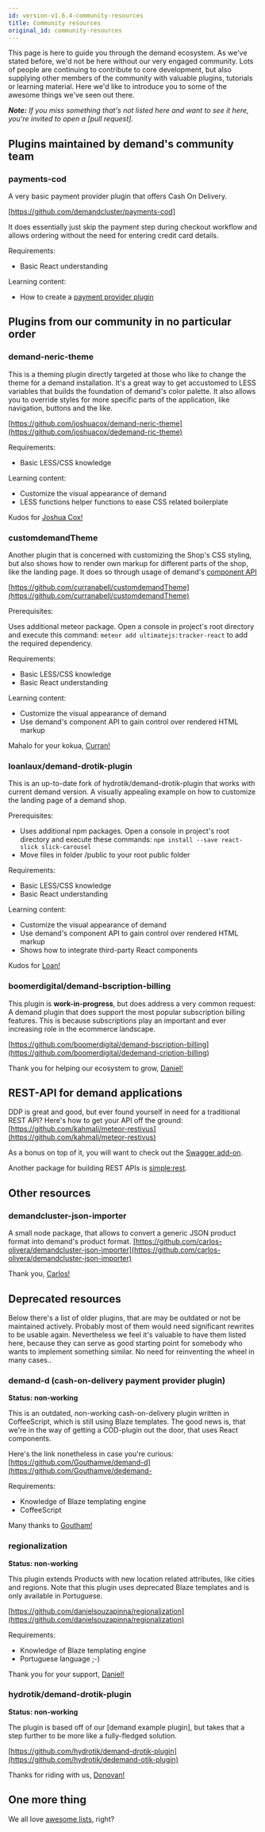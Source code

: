 ```yaml
---
id: version-v1.6.4-community-resources
title: Community resources
original_id: community-resources
---
```


This page is here to guide you through the demand ecosystem. As we've stated before, we'd not be here without our very engaged community. Lots of people are continuing to contribute to core development, but also supplying other members of the community with valuable plugins, tutorials or learning material. Here we'd like to introduce you to some of the awesome things we've seen out there.

_**Note:** If you miss something that's not listed here and want to see it here, you're invited to open a [pull request]._

## Plugins maintained by demand's community team

### payments-cod
A very basic payment provider plugin that offers Cash On Delivery.

[https://github.com/demandcluster/payments-cod]

It does essentially just skip the payment step during checkout workflow and allows ordering without the need for entering credit card details.

Requirements:
- Basic React understanding

Learning content:
- How to create a [payment provider plugin](https://docs.demandcluster.com/demand-cs/trunk/creating-a-payment-provider)

## Plugins from our community in no particular order

### demand-neric-theme

This is a theming plugin directly targeted at those who like to change the theme for a demand installation. It's a great way to get accustomed to LESS variables that builds the foundation of demand's color palette. It also allows you to override styles for more specific parts of the application, like navigation, buttons and the like.

[https://github.com/joshuacox/demand-neric-theme](https://github.com/joshuacox/dedemand-ric-theme)

Requirements:
- Basic LESS/CSS knowledge

Learning content:
- Customize the visual appearance of demand
- LESS functions helper functions to ease CSS related boilerplate

Kudos for [Joshua Cox!](https://github.com/joshuacox)


### customdemandTheme

Another plugin that is concerned with customizing the Shop's CSS styling, but also shows how to render own markup for different parts of the shop, like the landing page. It does so through usage of demand's [component API](http://api.docs.demandcluster.com/Components.html)

[https://github.com/curranabell/customdemandTheme](https://github.com/curranabell/customdemandTheme)


Prerequisites:

Uses additional meteor package. Open a console in project's root directory and execute this command: `meteor add ultimatejs:tracker-react` to add the required dependency.


Requirements:
- Basic LESS/CSS knowledge
- Basic React understanding

Learning content:
- Customize the visual appearance of demand
- Use demand's component API to gain control over rendered HTML markup

Mahalo for your kokua, [Curran!](https://github.com/curranabell)


### loanlaux/demand-drotik-plugin

This is an up-to-date fork of hydrotik/demand-drotik-plugin that works with current demand version. A visually appealing example on how to customize the landing page of a demand shop.

Prerequisites:

- Uses additional npm packages. Open a console in project's root directory and execute these commands: `npm install --save react-slick slick-carousel`
- Move files in folder <plugin-dir>/public to your root public folder

Requirements:
- Basic LESS/CSS knowledge
- Basic React understanding

Learning content:
- Customize the visual appearance of demand
- Use demand's component API to gain control over rendered HTML markup
- Shows how to integrate third-party React components

Kudos for [Loan!](https://github.com/loanlaux)

### boomerdigital/demand-bscription-billing

This plugin is **work-in-progress**, but does address a very common request: A demand  plugin that does support the most popular subscription billing features. This is because subscriptions play an important and ever increasing role in the ecommerce landscape.

[https://github.com/boomerdigital/demand-bscription-billing](https://github.com/boomerdigital/dedemand-cription-billing)

Thank you for helping our ecosystem to grow, [Daniel!](https://github.com/dhonig)

## REST-API for demand applications
DDP is great and good, but ever found yourself in need for a traditional REST API? Here's how to get your API off the ground:
[https://github.com/kahmali/meteor-restivus](https://github.com/kahmali/meteor-restivus)

As a bonus on top of it, you will want to check out the [Swagger add-on](https://github.com/apinf/restivus-swagger).

Another package for building REST APIs is [simple:rest](https://atmospherejs.com/simple/rest).


## Other resources

### demandcluster-json-importer
A small node package, that allows to convert a generic JSON product format into demand's product format.
[https://github.com/carlos-olivera/demandcluster-json-importer](https://github.com/carlos-olivera/demandcluster-json-importer)

Thank you, [Carlos!](https://github.com/carlos-olivera)

## Deprecated resources
Below there's a list of older plugins, that are may be outdated or not be maintained actively. Probably most of them would need significant rewrites to be usable again. Nevertheless we feel it's valuable to have them listed here, because they can serve as good starting point for somebody who wants to implement something similar. No need for reinventing the wheel in many cases..



### demand-d (cash-on-delivery payment provider plugin)
**Status: non-working**

This is an outdated, non-working cash-on-delivery plugin written in CoffeeScript, which is still using Blaze templates. The good news is, that we're in the way of getting a COD-plugin out the door, that uses React components.

Here's the link nonetheless in case you're curious:
[https://github.com/Gouthamve/demand-d](https://github.com/Gouthamve/dedemand-

Requirements:
- Knowledge of Blaze templating engine
- CoffeeScript

Many thanks to [Goutham!](https://github.com/Gouthamve)

### regionalization

**Status: non-working**

This plugin extends Products with new location related attributes, like cities and regions. Note that this plugin uses deprecated Blaze templates and is only available in Portuguese.

[https://github.com/danielsouzapinna/regionalization](https://github.com/danielsouzapinna/regionalization)

Requirements:
- Knowledge of Blaze templating engine
- Portuguese language ;-)

Thank you for your support, [Daniel!](https://github.com/danielsouzapinn)


### hydrotik/demand-drotik-plugin

**Status: non-working**

The plugin is based off of our [demand example plugin], but takes that a step further to be more like a fully-fledged solution.

[https://github.com/hydrotik/demand-drotik-plugin](https://github.com/hydrotik/dedemand-otik-plugin)

Thanks for riding with us, [Donovan!](https://github.com/hydrotik)



## One more thing
We all love [awesome lists](https://github.com/iamchathu/awesome-demandcluster), right?
